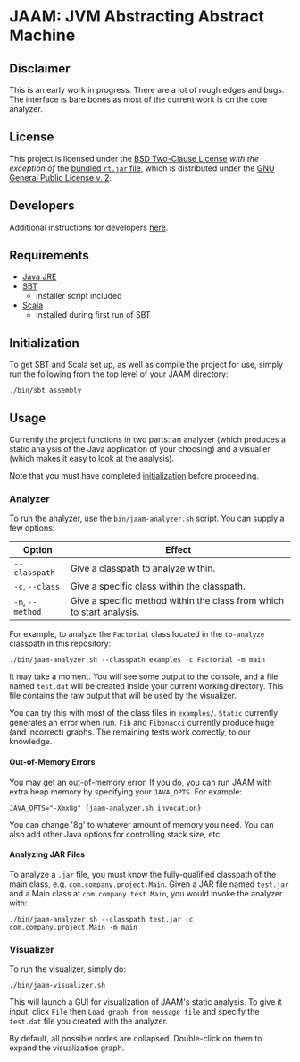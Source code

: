# JAAM: JVM Abstracting Abstract Machine

## Disclaimer

This is an early work in progress. There are a lot of rough edges and bugs. The
interface is bare bones as most of the current work is on the core analyzer.

## License

This project is licensed under the [BSD Two-Clause License](LICENSE.md) _with
the exception of_ the [bundled `rt.jar` file](resources/rt.jar), which is
distributed under the [GNU General Public License v. 2](LICENSE-GPLv2.md).

## Developers

Additional instructions for developers [here](docs/DEVELOPERS.md).

## Requirements

* [Java JRE](http://www.oracle.com/technetwork/java/javase/downloads/index.html)
* [SBT](http://www.scala-sbt.org/)
  - Installer script included
* [Scala](http://www.scala-lang.org/)
  - Installed during first run of SBT

## Initialization

To get SBT and Scala set up, as well as compile the project for use, simply run
the following from the top level of your JAAM directory:

```
./bin/sbt assembly
```

## Usage

Currently the project functions in two parts: an analyzer (which produces a
static analysis of the Java application of your choosing) and a visualier (which
makes it easy to look at the analysis).

Note that you must have completed [initialization](#Initialization) before
proceeding.

### Analyzer

To run the analyzer, use the `bin/jaam-analyzer.sh` script. You can supply a few
options:

| Option            | Effect                                                                |
|-------------------|-----------------------------------------------------------------------|
| `--classpath`     | Give a classpath to analyze within.                                   |
| `-c`, `--class`   | Give a specific class within the classpath.                           |
| `-m`, `--method`  | Give a specific method within the class from which to start analysis. |

For example, to analyze the `Factorial` class located in the `to-analyze`
classpath in this repository:

```
./bin/jaam-analyzer.sh --classpath examples -c Factorial -m main
```

It may take a moment. You will see some output to the console, and a file named
`test.dat` will be created inside your current working directory. This file
contains the raw output that will be used by the visualizer.

You can try this with most of the class files in `examples/`. `Static`
currently generates an error when run. `Fib` and `Fibonacci` currently produce
huge (and incorrect) graphs. The remaining tests work correctly, to our
knowledge.

#### Out-of-Memory Errors

You may get an out-of-memory error. If you do, you can run JAAM with extra
heap memory by specifying your `JAVA_OPTS`. For example:

```
JAVA_OPTS="-Xmx8g" {jaam-analyzer.sh invocation}
```

You can change '8g' to whatever amount of memory you need. You can also add
other Java options for controlling stack size, etc.

#### Analyzing JAR Files

To analyze a `.jar` file, you must know the fully-qualified classpath of the
main class, e.g. `com.company.project.Main`. Given a JAR file named `test.jar`
and a Main class at `com.company.test.Main`, you would invoke the analyzer with:

```
./bin/jaam-analyzer.sh --classpath test.jar -c com.company.project.Main -m main
```

### Visualizer

To run the visualizer, simply do:

```
./bin/jaam-visualizer.sh
```

This will launch a GUI for visualization of JAAM's static analysis. To give it
input, click `File` then `Load graph from message file` and specify the
`test.dat` file you created with the analyzer.

By default, all possible nodes are collapsed. Double-click on them to expand the
visualization graph.
